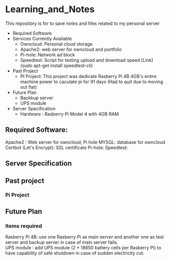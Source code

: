 # Learning_and_Notes
This repository is for to save notes and files related to my personal server
- Required Software
- Services Currently Available
  - Owncloud: Personal cloud storage 
  - Apache2: web server for owncloud and portfolio
  - Pi-hole: Network ad block 
  - Speedtest: Script for testing upload and download speed [Link] (sudo apt-get install speedtest-cli)
- Past Project
  - PI Project: This project was dedicate Rasberry Pi 4B 4GB's entire machine power to caculate pi for 91 days (Had to quit due to moving out flat)
- Future Plan
  - Backkup server
  - UPS module
- Server Specification
  - Hardware : Rasberry Pi Model 4 with 4GB RAM


## Required Software:
Apache2 : Web server for owncloud, Pi hole
MYSQL: database for owncloud
Certbot (Let's Encrypt): SSL certificate
Pi-hole:
Speedtest: 

## Server Specification


## Past project
### Pi Project


## Future Plan

### Items required
Rasberry Pi 4B: use one Rasberry Pi as main server and another one as test server and backup server in case of main server fails. <br>
UPS module : add UPS module (2 * 18650 battery cells per Rasberry Pi) to have capability of safe shutdown in case of sudden electricity cut. <br>






